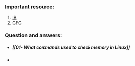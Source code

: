 
### Important resource:
1. [IB](https://www.interviewbit.com/operating-system-interview-questions/)
2. [GFG](https://www.geeksforgeeks.org/operating-systems-interview-questions/)

### Question and answers:

* ##### [[01- What commands used to check memory in Linux]]
* 